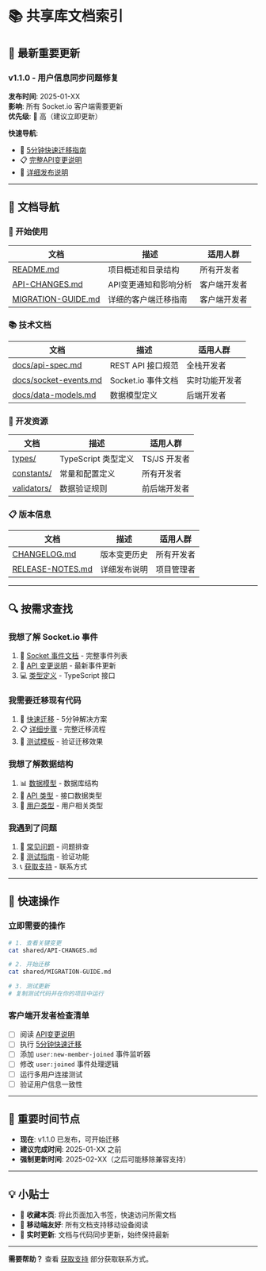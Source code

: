 # 📚 共享库文档索引

## 🚨 最新重要更新

### v1.1.0 - 用户信息同步问题修复
**发布时间**: 2025-01-XX  
**影响**: 所有 Socket.io 客户端需要更新  
**优先级**: 🔴 高（建议立即更新）

**快速导航**:
- 🔧 [5分钟快速迁移指南](./MIGRATION-GUIDE.md#-5分钟快速迁移)
- 📋 [完整API变更说明](./API-CHANGES.md)
- 📝 [详细发布说明](./RELEASE-NOTES.md)

---

## 📖 文档导航

### 🚀 开始使用
| 文档 | 描述 | 适用人群 |
|------|------|----------|
| [README.md](./README.md) | 项目概述和目录结构 | 所有开发者 |
| [API-CHANGES.md](./API-CHANGES.md) | API变更通知和影响分析 | 客户端开发者 |
| [MIGRATION-GUIDE.md](./MIGRATION-GUIDE.md) | 详细的客户端迁移指南 | 客户端开发者 |

### 📚 技术文档
| 文档 | 描述 | 适用人群 |
|------|------|----------|
| [docs/api-spec.md](./docs/api-spec.md) | REST API 接口规范 | 全栈开发者 |
| [docs/socket-events.md](./docs/socket-events.md) | Socket.io 事件文档 | 实时功能开发者 |
| [docs/data-models.md](./docs/data-models.md) | 数据模型定义 | 后端开发者 |

### 🔧 开发资源
| 文档 | 描述 | 适用人群 |
|------|------|----------|
| [types/](./types/) | TypeScript 类型定义 | TS/JS 开发者 |
| [constants/](./constants/) | 常量和配置定义 | 所有开发者 |
| [validators/](./validators/) | 数据验证规则 | 前后端开发者 |

### 📋 版本信息
| 文档 | 描述 | 适用人群 |
|------|------|----------|
| [CHANGELOG.md](./CHANGELOG.md) | 版本变更历史 | 所有开发者 |
| [RELEASE-NOTES.md](./RELEASE-NOTES.md) | 详细发布说明 | 项目管理者 |

---

## 🔍 按需求查找

### 我想了解 Socket.io 事件
1. 📖 [Socket 事件文档](./docs/socket-events.md) - 完整事件列表
2. 🔧 [API 变更说明](./API-CHANGES.md) - 最新事件更新
3. 💻 [类型定义](./types/socket.ts) - TypeScript 接口

### 我需要迁移现有代码
1. 🚀 [快速迁移](./MIGRATION-GUIDE.md#-5分钟快速迁移) - 5分钟解决方案
2. 📋 [详细步骤](./MIGRATION-GUIDE.md#-详细迁移步骤) - 完整迁移流程
3. 🧪 [测试模板](./MIGRATION-GUIDE.md#-测试代码模板) - 验证迁移效果

### 我想了解数据结构
1. 📊 [数据模型](./docs/data-models.md) - 数据库结构
2. 🔗 [API 类型](./types/api.ts) - 接口数据类型
3. 👥 [用户类型](./types/user.ts) - 用户相关类型

### 我遇到了问题
1. 🐛 [常见问题](./MIGRATION-GUIDE.md#-常见问题排查) - 问题排查
2. 🧪 [测试指南](./RELEASE-NOTES.md#-测试建议) - 验证功能
3. 📞 [获取支持](./RELEASE-NOTES.md#-支持与反馈) - 联系方式

---

## 🎯 快速操作

### 立即需要的操作
```bash
# 1. 查看关键变更
cat shared/API-CHANGES.md

# 2. 开始迁移
cat shared/MIGRATION-GUIDE.md

# 3. 测试更新
# 复制测试代码并在你的项目中运行
```

### 客户端开发者检查清单
- [ ] 阅读 [API变更说明](./API-CHANGES.md)
- [ ] 执行 [5分钟快速迁移](./MIGRATION-GUIDE.md#-5分钟快速迁移)
- [ ] 添加 `user:new-member-joined` 事件监听器
- [ ] 修改 `user:joined` 事件处理逻辑
- [ ] 运行多用户连接测试
- [ ] 验证用户信息一致性

---

## 📅 重要时间节点

- **现在**: v1.1.0 已发布，可开始迁移
- **建议完成时间**: 2025-01-XX 之前
- **强制更新时间**: 2025-02-XX（之后可能移除兼容支持）

---

## 💡 小贴士

- 🔖 **收藏本页**: 将此页面加入书签，快速访问所需文档
- 📱 **移动端友好**: 所有文档支持移动设备阅读
- 🔄 **实时更新**: 文档与代码同步更新，始终保持最新

---

**需要帮助？** 查看 [获取支持](./RELEASE-NOTES.md#-支持与反馈) 部分获取联系方式。